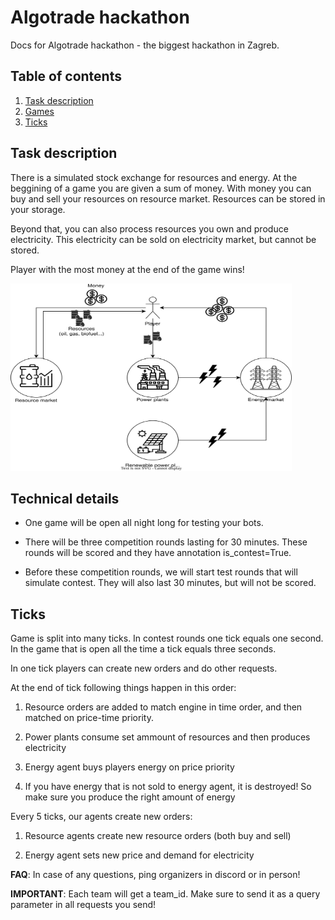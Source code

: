 
# Algotrade hackathon

Docs for Algotrade hackathon - the biggest hackathon in Zagreb.

## Table of contents
1. [Task description](#task)
1. [Games](#games)
1. [Ticks](#ticks)

## Task description <a name="task"></a>

There is a simulated stock exchange for resources and energy.
At the beggining of a game you are given a sum of money. 
With money you can buy and sell your resources on resource market.
Resources can be stored in your storage.

Beyond that, you can also process resources you own and produce electricity. This electricity can be sold on electricity market, but cannot be stored.

Player with the most money at the end of the game wins!


<img src="./trzista.drawio.svg" style="width:450px;height:300px;">

## Technical details <a name="games"></a>

- One game will be open all night long for testing your bots.

- There will be three competition rounds lasting for 30 minutes. These 
rounds will be scored and they have annotation is_contest=True.

- Before these competition rounds, we will start test rounds that will 
simulate contest. They will also last 30 minutes, but will not be scored.


## Ticks <a name="ticks"></a>

Game is split into many ticks. In contest rounds one tick equals one
second. In the game that is open all the time a tick equals three seconds.

In one tick players can create new orders and do other requests.

At the end of tick following things happen in this order:

1) Resource orders are added to match engine in time order, and 
then matched on price-time priority.

1) Power plants consume set ammount of resources and then
produces electricity

1) Energy agent buys players energy on price priority

1) If you have energy that is not sold to energy agent, it is destroyed!
So make sure you produce the right amount of energy

Every 5 ticks, our agents create new orders:

1) Resource agents create new resource orders (both buy and sell)

1) Energy agent sets new price and demand for electricity


**FAQ**: In case of any questions, ping organizers in discord or in person!

**IMPORTANT**: Each team will get a team_id. Make sure to send it as a query
parameter in all requests you send!
